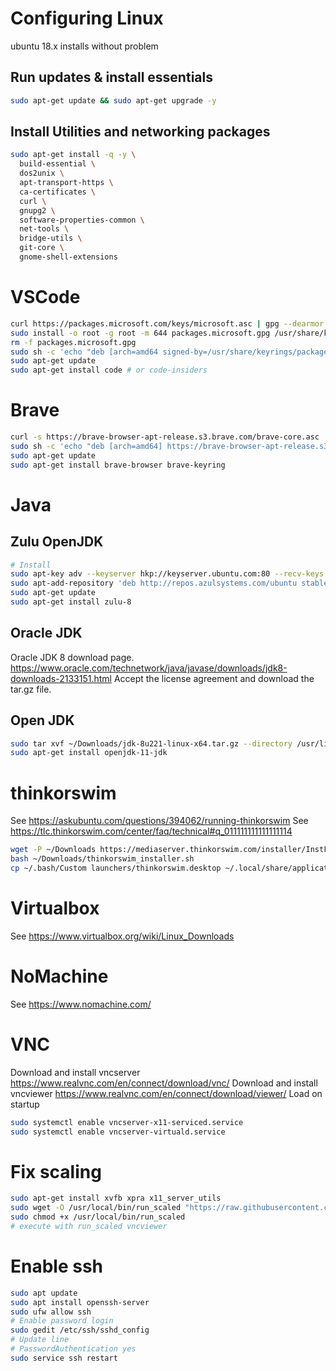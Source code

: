 # Configuring Linux
ubuntu 18.x installs without problem

## Run updates & install essentials  
```bash
sudo apt-get update && sudo apt-get upgrade -y
```
## Install Utilities and networking packages
```bash
sudo apt-get install -q -y \
  build-essential \
  dos2unix \
  apt-transport-https \
  ca-certificates \
  curl \
  gnupg2 \
  software-properties-common \
  net-tools \
  bridge-utils \
  git-core \
  gnome-shell-extensions
```

# VSCode
```bash
curl https://packages.microsoft.com/keys/microsoft.asc | gpg --dearmor > packages.microsoft.gpg
sudo install -o root -g root -m 644 packages.microsoft.gpg /usr/share/keyrings/
rm -f packages.microsoft.gpg
sudo sh -c 'echo "deb [arch=amd64 signed-by=/usr/share/keyrings/packages.microsoft.gpg] https://packages.microsoft.com/repos/vscode stable main" > /etc/apt/sources.list.d/vscode.list'
sudo apt-get update
sudo apt-get install code # or code-insiders
```

# Brave
```bash
curl -s https://brave-browser-apt-release.s3.brave.com/brave-core.asc | sudo apt-key --keyring /etc/apt/trusted.gpg.d/brave-browser-release.gpg add -
sudo sh -c 'echo "deb [arch=amd64] https://brave-browser-apt-release.s3.brave.com `lsb_release -sc` main" >> /etc/apt/sources.list.d/brave.list'
sudo apt-get update
sudo apt-get install brave-browser brave-keyring
```

# Java
## Zulu OpenJDK
```bash
# Install
sudo apt-key adv --keyserver hkp://keyserver.ubuntu.com:80 --recv-keys 0xB1998361219BD9C9
sudo apt-add-repository 'deb http://repos.azulsystems.com/ubuntu stable main'
sudo apt-get update
sudo apt-get install zulu-8
```

## Oracle JDK
Oracle JDK 8 download page. 
https://www.oracle.com/technetwork/java/javase/downloads/jdk8-downloads-2133151.html
Accept the license agreement and download the tar.gz file.

## Open JDK
```bash
sudo tar xvf ~/Downloads/jdk-8u221-linux-x64.tar.gz --directory /usr/lib/jvm/
sudo apt-get install openjdk-11-jdk
```

# thinkorswim
See https://askubuntu.com/questions/394062/running-thinkorswim
See https://tlc.thinkorswim.com/center/faq/technical#q_011111111111111114
```bash
wget -P ~/Downloads https://mediaserver.thinkorswim.com/installer/InstFiles/thinkorswim_installer.sh
bash ~/Downloads/thinkorswim_installer.sh
cp ~/.bash/Custom launchers/thinkorswim.desktop ~/.local/share/applications
```

# Virtualbox
See https://www.virtualbox.org/wiki/Linux_Downloads

# NoMachine
See https://www.nomachine.com/

# VNC
Download and install vncserver https://www.realvnc.com/en/connect/download/vnc/
Download and install vncviewer https://www.realvnc.com/en/connect/download/viewer/
Load on startup
```bash
sudo systemctl enable vncserver-x11-serviced.service
sudo systemctl enable vncserver-virtuald.service
```

# Fix scaling
```bash
sudo apt-get install xvfb xpra x11_server_utils
sudo wget -O /usr/local/bin/run_scaled "https://raw.githubusercontent.com/kaueraal/run_scaled/master/run_scaled"
sudo chmod +x /usr/local/bin/run_scaled
# execute with run_scaled vncviewer
```

# Enable ssh
```bash
sudo apt update
sudo apt install openssh-server
sudo ufw allow ssh
# Enable password login
sudo gedit /etc/ssh/sshd_config
# Update line
# PasswordAuthentication yes
sudo service ssh restart

```
